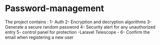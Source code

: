 # Password-management
The project contains :
1- Auth
2- Encryption and decryption algorithms
3- Generate a secure random password
4- Security alert for any unauthorized entry
5- control panel for protection -Laravel Telescope -
6- Confirm the email when registering a new user